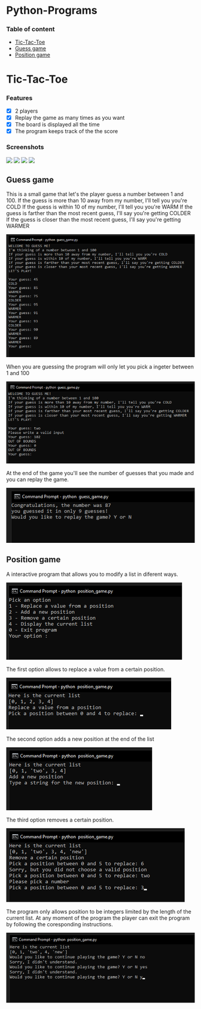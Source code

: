 # Python-Programs

### Table of content

- [Tic-Tac-Toe](#Tic-Tac-Toe)
- [Guess game](#Guess-game)
- [Position game](#Position-game)

# Tic-Tac-Toe

### Features

- [X] 2 players
- [X] Replay the game as many times as you want
- [X] The board is displayed all the time
- [X] The program keeps track of the the score

### Screenshots

<img src="https://github.com/PaulaB03/Tic-Tac-Toe/blob/main/images/tic_tac_toe1.png">
<img src="https://github.com/PaulaB03/Tic-Tac-Toe/blob/main/images/tic_tac_toe2.png">
<img src="https://github.com/PaulaB03/Tic-Tac-Toe/blob/main/images/tic_tac_toe3.png">
<img src="https://github.com/PaulaB03/Tic-Tac-Toe/blob/main/images/tic_tac_toe4.png">

## Guess game

This is a small game that let's the player guess a number between 1 and 100.
If the guess is more than 10 away from my number, I'll tell you you're COLD
If the guess is within 10 of my number, I'll tell you you're WARM
If the guess is farther than the most recent guess, I'll say you're getting COLDER
If the guess is closer than the most recent guess, I'll say you're getting WARMER

<img src = "https://github.com/PaulaB03/Python-Programs/blob/main/images/guess_game_1.png"> 

When you are guessing the program will only let you pick a ingeter between 1 and 100

<img src = "https://github.com/PaulaB03/Python-Programs/blob/main/images/guess_game_errors.png">

At the end of the game you'll see the number of guesses that you made and you can replay the game.

<img src = "https://github.com/PaulaB03/Python-Programs/blob/main/images/guess_game_2.png">


## Position game

A interactive program that allows you to modify a list in diferent ways.

<img src = "https://github.com/PaulaB03/Python-Programs/blob/main/images/position1.png">

 The first option allows to replace a value from a certain position.
 
 <img src = "https://github.com/PaulaB03/Python-Programs/blob/main/images/position2.png">
 
 The second option adds a new position at the end of the list
 
 <img src = "https://github.com/PaulaB03/Python-Programs/blob/main/images/position4.png">
 
 The third option removes a certain position.
 
 <img src = "https://github.com/PaulaB03/Python-Programs/blob/main/images/position3.png">
 
 The program only allows position to be integers limited by the length of the current list.
 At any moment of the program the player can exit the program by following the coresponding instructions.
 
 <img src = "https://github.com/PaulaB03/Python-Programs/blob/main/images/position5.png">
